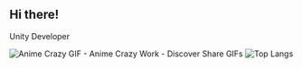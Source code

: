## Hi there!
Unity Developer 


![Anime Crazy GIF - Anime Crazy Work - Discover   Share GIFs](https://github.com/siraytarim/siraytarim/assets/99121035/a7eb3055-4c77-42c0-bbf7-da3263784a54)
![Top Langs](https://github-readme-stats.vercel.app/api/top-langs/?username=siraytarim&layout=compact)
